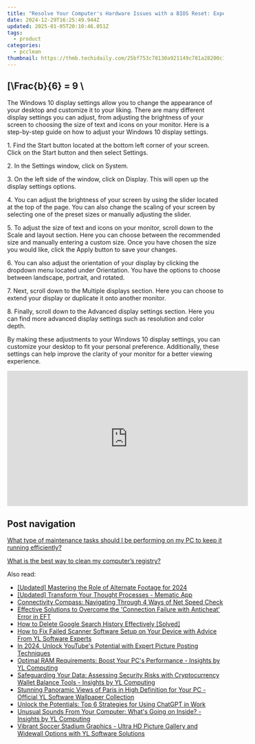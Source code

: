 ```yaml
---
title: "Resolve Your Computer's Hardware Issues with a BIOS Reset: Expert Advice on the Process | YL Software Solutions"
date: 2024-12-29T16:25:49.944Z
updated: 2025-01-05T20:10:46.051Z
tags:
  - product
categories:
  - pcclean
thumbnail: https://thmb.techidaily.com/25bf753c78130a921149c781a28200c1963f284bc6d075e275272bdd4200ee96.jpg
---
```


## \[\Frac{b}{6} = 9 \

The Windows 10 display settings allow you to change the appearance of your desktop and customize it to your liking. There are many different display settings you can adjust, from adjusting the brightness of your screen to choosing the size of text and icons on your monitor. Here is a step-by-step guide on how to adjust your Windows 10 display settings. 

1\. Find the Start button located at the bottom left corner of your screen. Click on the Start button and then select Settings.

2\. In the Settings window, click on System.

3\. On the left side of the window, click on Display. This will open up the display settings options. 

4\. You can adjust the brightness of your screen by using the slider located at the top of the page. You can also change the scaling of your screen by selecting one of the preset sizes or manually adjusting the slider.

5\. To adjust the size of text and icons on your monitor, scroll down to the Scale and layout section. Here you can choose between the recommended size and manually entering a custom size. Once you have chosen the size you would like, click the Apply button to save your changes.

6\. You can also adjust the orientation of your display by clicking the dropdown menu located under Orientation. You have the options to choose between landscape, portrait, and rotated.

7\. Next, scroll down to the Multiple displays section. Here you can choose to extend your display or duplicate it onto another monitor.

8\. Finally, scroll down to the Advanced display settings section. Here you can find more advanced display settings such as resolution and color depth. 

By making these adjustments to your Windows 10 display settings, you can customize your desktop to fit your personal preference. Additionally, these settings can help improve the clarity of your monitor for a better viewing experience.

<!-- affiliate ads begin -->
<iframe width="560" height="315" src="https://www.youtube.com/embed/_1g4U13PBk0?si=xJLJtlc4hKBTBH8M" title="YouTube video player" frameborder="0" allow="accelerometer; autoplay; clipboard-write; encrypted-media; gyroscope; picture-in-picture; web-share" referrerpolicy="strict-origin-when-cross-origin" allowfullscreen></iframe>
<!-- affiliate ads end -->

## Post navigation

[What type of maintenance tasks should I be performing on my PC to keep it running efficiently?](https://tools.techidaily.com/pcclean/products/)

[What is the best way to clean my computer’s registry?](https://tools.techidaily.com/pcclean/products/)

<ins class="adsbygoogle"
     style="display:block"
     data-ad-format="autorelaxed"
     data-ad-client="ca-pub-7571918770474297"
     data-ad-slot="1223367746"></ins>

<ins class="adsbygoogle"
     style="display:block"
     data-ad-client="ca-pub-7571918770474297"
     data-ad-slot="8358498916"
     data-ad-format="auto"
     data-full-width-responsive="true"></ins>

<span class="atpl-alsoreadstyle">Also read:</span>
<div><ul>
<li><a href="https://article-files.techidaily.com/updated-mastering-the-role-of-alternate-footage-for-2024/"><u>[Updated] Mastering the Role of Alternate Footage for 2024</u></a></li>
<li><a href="https://fox-http.techidaily.com/updated-transform-your-thought-processes-mematic-app/"><u>[Updated] Transform Your Thought Processes - Mematic App</u></a></li>
<li><a href="https://win11.techidaily.com/connectivity-compass-navigating-through-4-ways-of-net-speed-check/"><u>Connectivity Compass: Navigating Through 4 Ways of Net Speed Check</u></a></li>
<li><a href="https://win-blog.techidaily.com/effective-solutions-to-overcome-the-connection-failure-with-anticheat-error-in-eft/"><u>Effective Solutions to Overcome the 'Connection Failure with Anticheat' Error in EFT</u></a></li>
<li><a href="https://tech-revival.techidaily.com/how-to-delete-google-search-history-effectively-solved/"><u>How to Delete Google Search History Effectively [Solved]</u></a></li>
<li><a href="https://discover-able.techidaily.com/how-to-fix-failed-scanner-software-setup-on-your-device-with-advice-from-yl-software-experts/"><u>How to Fix Failed Scanner Software Setup on Your Device with Advice From YL Software Experts</u></a></li>
<li><a href="https://some-skills.techidaily.com/in-2024-unlock-youtubes-potential-with-expert-picture-posting-techniques/"><u>In 2024, Unlock YouTube's Potential with Expert Picture Posting Techniques</u></a></li>
<li><a href="https://discover-able.techidaily.com/optimal-ram-requirements-boost-your-pcs-performance-insights-by-yl-computing/"><u>Optimal RAM Requirements: Boost Your PC's Performance - Insights by YL Computing</u></a></li>
<li><a href="https://discover-able.techidaily.com/safeguarding-your-data-assessing-security-risks-with-cryptocurrency-wallet-balance-tools-insights-by-yl-computing/"><u>Safeguarding Your Data: Assessing Security Risks with Cryptocurrency Wallet Balance Tools - Insights by YL Computing</u></a></li>
<li><a href="https://discover-able.techidaily.com/stunning-panoramic-views-of-paris-in-high-definition-for-your-pc-official-yl-software-wallpaper-collection/"><u>Stunning Panoramic Views of Paris in High Definition for Your PC - Official YL Software Wallpaper Collection</u></a></li>
<li><a href="https://tech-revival.techidaily.com/unlock-the-potentials-top-6-strategies-for-using-chatgpt-in-work/"><u>Unlock the Potentials: Top 6 Strategies for Using ChatGPT in Work</u></a></li>
<li><a href="https://discover-able.techidaily.com/unusual-sounds-from-your-computer-whats-going-on-inside-insights-by-yl-computing/"><u>Unusual Sounds From Your Computer: What's Going on Inside? - Insights by YL Computing</u></a></li>
<li><a href="https://discover-able.techidaily.com/vibrant-soccer-stadium-graphics-ultra-hd-picture-gallery-and-widewall-options-with-yl-software-solutions/"><u>Vibrant Soccer Stadium Graphics - Ultra HD Picture Gallery and Widewall Options with YL Software Solutions</u></a></li>
</ul></div>

